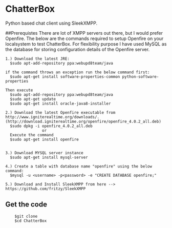 # ChatterBox
Python based chat client using SleekXMPP.

##Prerequistes
There are lot of XMPP servers out there, but I would prefer Openfire. The below are the commands required to setup Openfire on your localsystem to test ChatterBox. For flexibility purpose I have used MySQL as the database for storing configuration details of the Openfire server.

```
1.) Download the latest JRE:
  $sudo apt-add-repository ppa:webupd8team/java 

if the command throws an exception run the below command first:
  $sudo apt-get install software-properties-common python-software-properties

Then execute 
  $sudo apt-add-repository ppa:webupd8team/java
  $sudo apt-get update
  $sudo apt-get install oracle-java8-installer

2.) Download the latest Openfire executable from http://www.igniterealtime.org/downloads/.
(http://download.igniterealtime.org/openfire/openfire_4.0.2_all.deb)
  $sudo dpkg -i openfire_4.0.2_all.deb
				or
  Execute the command 
  $sudo apt-get install openfire


3.) Download MYSQL server instance
  $sudo apt-get install mysql-server

4.) Create a table with database name "openfire" using the below command:
  $mysql -u <username> -p<password> -e "CREATE DATABASE openfire;"
  
5.) Download and Install SleekXMPP from here --> https://github.com/fritzy/SleekXMPP

```

## Get the code
```
    $git clone 
    $cd ChatterBox
```
